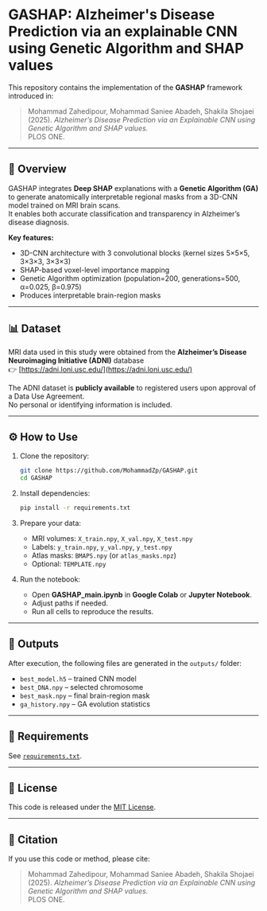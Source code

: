 # GASHAP: Alzheimer's Disease Prediction via an explainable CNN using Genetic Algorithm and SHAP values 

This repository contains the implementation of the **GASHAP** framework introduced in:

> Mohammad Zahedipour, Mohammad Saniee Abadeh, Shakila Shojaei (2025).
> *Alzheimer’s Disease Prediction via an Explainable CNN using Genetic Algorithm and SHAP values.*  
> PLOS ONE.

---

## 🧠 Overview

GASHAP integrates **Deep SHAP** explanations with a **Genetic Algorithm (GA)** to generate anatomically interpretable regional masks from a 3D-CNN model trained on MRI brain scans.  
It enables both accurate classification and transparency in Alzheimer’s disease diagnosis.

**Key features:**
- 3D-CNN architecture with 3 convolutional blocks (kernel sizes 5×5×5, 3×3×3, 3×3×3)  
- SHAP-based voxel-level importance mapping  
- Genetic Algorithm optimization (population=200, generations=500, α=0.025, β=0.975)  
- Produces interpretable brain-region masks  

---

## 📊 Dataset

MRI data used in this study were obtained from the **Alzheimer’s Disease Neuroimaging Initiative (ADNI)** database  
👉 [https://adni.loni.usc.edu/](https://adni.loni.usc.edu/)

The ADNI dataset is **publicly available** to registered users upon approval of a Data Use Agreement.  
No personal or identifying information is included.

---

## ⚙️ How to Use

1. Clone the repository:
   ```bash
   git clone https://github.com/MohammadZp/GASHAP.git
   cd GASHAP
   ```

2. Install dependencies:
   ```bash
   pip install -r requirements.txt
   ```

3. Prepare your data:
   - MRI volumes: `X_train.npy`, `X_val.npy`, `X_test.npy`  
   - Labels: `y_train.npy`, `y_val.npy`, `y_test.npy`  
   - Atlas masks: `BMAPS.npy` (or `atlas_masks.npz`)  
   - Optional: `TEMPLATE.npy`

4. Run the notebook:
   - Open **GASHAP_main.ipynb** in **Google Colab** or **Jupyter Notebook**.
   - Adjust paths if needed.
   - Run all cells to reproduce the results.

---

## 📁 Outputs
After execution, the following files are generated in the `outputs/` folder:
- `best_model.h5` – trained CNN model  
- `best_DNA.npy` – selected chromosome  
- `best_mask.npy` – final brain-region mask  
- `ga_history.npy` – GA evolution statistics  

---

## 🧩 Requirements
See [`requirements.txt`](requirements.txt).

---

## 🧾 License
This code is released under the [MIT License](LICENSE).

---

## 🧪 Citation
If you use this code or method, please cite:

> Mohammad Zahedipour, Mohammad Saniee Abadeh, Shakila Shojaei (2025). 
> *Alzheimer’s Disease Prediction via an Explainable CNN using Genetic Algorithm and SHAP values.*  
> PLOS ONE.
